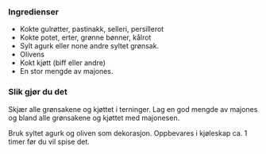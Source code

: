 
### Ingredienser
- Kokte gulrøtter, pastinakk, selleri, persillerot
- Kokte potet, erter, grønne bønner, kålrot
- Sylt agurk eller none andre syltet grønsak.
- Olivens
- Kokt kjøtt (biff eller andre)
- En stor mengde av majones.

### Slik gjør du det
Skjær alle grønsakene og kjøttet i terninger. Lag en god mengde av majones og bland alle grønsakene og kjøttet med majonesen.

 Bruk syltet agurk og oliven som dekorasjon. Oppbevares i kjøleskap ca. 1 timer før du vil spise det.   